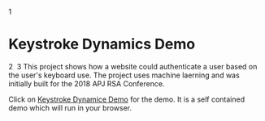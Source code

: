 1
# Keystroke Dynamics Demo
2
​
3
This project shows how a website could authenticate a user based on the user's keyboard use. The project uses machine laerning and was initially built for the 2018 APJ RSA Conference.

Click on [Keystroke Dynamice Demo](keystroke.html) for the demo. It is a self contained demo which will run in your browser.
